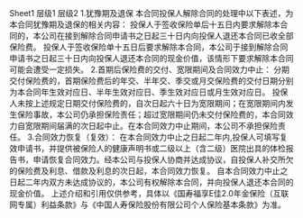 Sheet1
	层级1	层级2
	1.犹豫期及退保
	本合同投保人解除合同的处理中以下表述，为本合同犹豫期及退保的相关内容：
投保人于签收保险单后十五日内要求解除本合同的，本公司在接到解除合同申请书之日起三十日内向投保人退还本合同已收全部保险费。
投保人于签收保险单十五日后要求解除本合同，本公司于接到解除合同申请书之日起三十日内向投保人退还本合同的现金价值，该情形下要求解除本合同可能会遭受一定损失。
	2.首期后保险费的交付、宽限期间及合同效力中止：
	分期交付保险费的，首期保险费后的年交、半年交、季交或月交保险费的交付日期分别为本合同年生效对应日、半年生效对应日、季生效对应日或月生效对应日。
投保人未按上述规定日期交付保险费的，自次日起六十日为宽限期间；在宽限期间内发生保险事故，本公司仍承担保险责任；超过宽限期间仍未交付保险费的，本合同效力自宽限期间届满的次日起中止。在本合同效力中止期间，本公司不承担保险责任。
	3.合同效力恢复（复效）：
	在本合同效力中止之日起二年内,投保人可填写复效申请书，并提供被保险人的健康声明书或二级以上（含二级）医院出具的体检报告书，申请恢复合同效力。经本公司与投保人协商并达成协议，自投保人补交所欠的保险费及利息、借款及利息的次日起，本合同效力恢复。
自本合同效力中止之日起二年内双方未达成协议的，本公司有权解除本合同，并向投保人退还本合同的现金价值。
	上述介绍和引用仅供参考，具体以《国寿福享E佳2.0年金保险（互联网专属）利益条款》与《中国人寿保险股份有限公司个人保险基本条款》为准。








